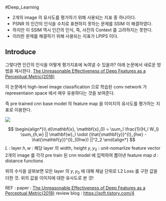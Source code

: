 #Deep_Learning 

* 2개의 image 의 유사도를 평가하기 위해 사용되는 지표 중 하나이다.
* PSNR 의 인간의 인식을 수치로 표현하지 못하는 문제를 SSIM 이 해결하였다.
* 하지만 이 SSIM 역시 인간의 인식, 즉, 사진의 Context 를 고려하지는 못한다.
* 이러한 문제를 해결하기 위해 사용되는 지표가 LPIPS 이다.

## Introduce

그렇다면 인간의 인식을 어떻게 평가지표에 녹여낼 수 있을까?
아래 논문에서 새로운 방법을 제시한다.
[The Unreasonable Effectiveness of Deep Features as a Perceptual Metric(2018)](https://arxiv.org/pdf/1801.03924.pdf)

이 논문에서 high-level image classification 으로 학습된 conv network 가 representaion space 에서 매우 유용하다는 것을 보여준다.

즉 pre trained cnn base model 의 feature map 을 이미지의 유사도를 평가하는 지표로 이용한다.

![](https://blog.kakaocdn.net/dn/v8hOL/btrN4Evr2B3/n7m8Z8zyuyFlD0KDB7IHak/img.png)


$$
\begin{align*}\\
d(\mathbf{x}, \mathbf{x}_0) = \sum_l \frac{1}{H_l W_l} \sum_{h,w} || \mathbf{w}_l \odot (\hat{\mathbf{y}}^{l}_{hw} - \hat{\mathbf{y}}^{l}_{0hw}) ||^2_2
\end{align*}
$$
$L$ : layer
$h,w$ : 해당 layer 의 width, height
$y,y_0$ : unit-nomarlize feature vector
	2개의 image 를 각각 pre train 된 cnn model 에 입력하여 뽑아낸 feature map
$d$ : distance functions

위의 수식을 살펴보면 모든 layer 의 $y,y_0$ 에 대해 채널 단위로 L2 Loss 를 구한 값을 더한 것.
위의 값을 이미지에 대한 유사도로 본 것!

REF  : 
paper : [The Unreasonable Effectiveness of Deep Features as a Perceptual Metric(2018)](https://arxiv.org/pdf/1801.03924.pdf)
review blog : https://xoft.tistory.com/4